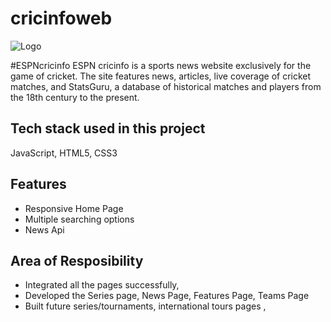 # cricinfoweb
![Logo](https://www.espncricinfo.com/static/images/espncricinfo-logo-full.png)

#ESPNcricinfo
ESPN cricinfo is a sports news website exclusively for the game of cricket.
The site features news, articles, live coverage of cricket matches, and StatsGuru, 
a database of historical matches and players from the 18th century to the present.

## Tech stack used in this project
JavaScript, HTML5, CSS3

## Features
- Responsive Home Page
- Multiple searching options
- News Api

## Area of Resposibility

- Integrated all the pages successfully,
- Developed the Series page, News Page, Features Page, Teams Page
- Built future series/tournaments, international tours pages ,
